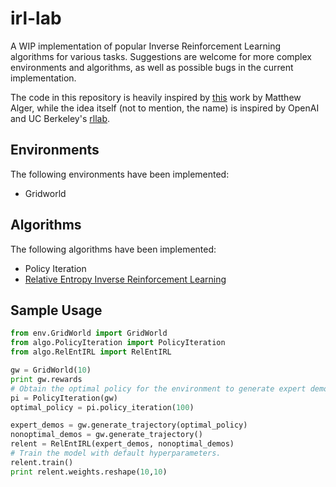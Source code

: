 # irl-lab
A WIP implementation of popular Inverse Reinforcement Learning algorithms for various tasks. Suggestions are welcome for more complex environments and algorithms, as well as possible bugs in the current implementation.

The code in this repository is heavily inspired by [this](https://github.com/MatthewJA/Inverse-Reinforcement-Learning) work by Matthew Alger, while the idea itself (not to mention, the name) is inspired by OpenAI and UC Berkeley's [rllab](https://github.com/openai/rllab).

## Environments
The following environments have been implemented:
* Gridworld

## Algorithms
The following algorithms have been implemented:
* Policy Iteration
* [Relative Entropy Inverse Reinforcement Learning](http://proceedings.mlr.press/v15/boularias11a/boularias11a.pdf)

## Sample Usage
```python
from env.GridWorld import GridWorld
from algo.PolicyIteration import PolicyIteration
from algo.RelEntIRL import RelEntIRL

gw = GridWorld(10)
print gw.rewards
# Obtain the optimal policy for the environment to generate expert demonstrations
pi = PolicyIteration(gw)
optimal_policy = pi.policy_iteration(100)

expert_demos = gw.generate_trajectory(optimal_policy)
nonoptimal_demos = gw.generate_trajectory()
relent = RelEntIRL(expert_demos, nonoptimal_demos)
# Train the model with default hyperparameters. 
relent.train()
print relent.weights.reshape(10,10)
```
